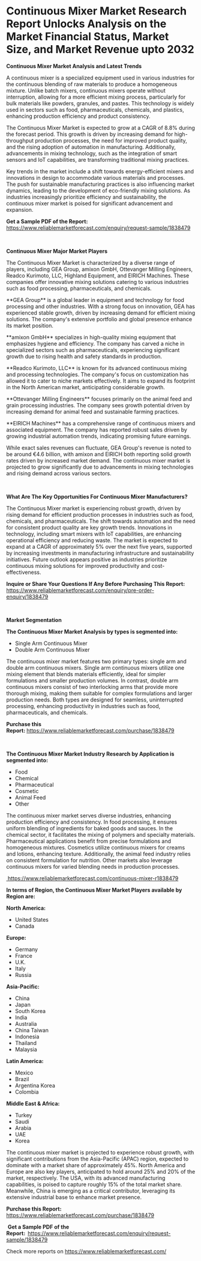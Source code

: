 <p><h1>Continuous Mixer Market Research Report Unlocks Analysis on the Market Financial Status, Market Size, and Market Revenue upto 2032</h1></p><p><strong>Continuous Mixer Market Analysis and Latest Trends</strong></p>
<p><p>A continuous mixer is a specialized equipment used in various industries for the continuous blending of raw materials to produce a homogeneous mixture. Unlike batch mixers, continuous mixers operate without interruption, allowing for a more efficient mixing process, particularly for bulk materials like powders, granules, and pastes. This technology is widely used in sectors such as food, pharmaceuticals, chemicals, and plastics, enhancing production efficiency and product consistency.</p><p>The Continuous Mixer Market is expected to grow at a CAGR of 8.8% during the forecast period. This growth is driven by increasing demand for high-throughput production processes, the need for improved product quality, and the rising adoption of automation in manufacturing. Additionally, advancements in mixing technology, such as the integration of smart sensors and IoT capabilities, are transforming traditional mixing practices. </p><p>Key trends in the market include a shift towards energy-efficient mixers and innovations in design to accommodate various materials and processes. The push for sustainable manufacturing practices is also influencing market dynamics, leading to the development of eco-friendly mixing solutions. As industries increasingly prioritize efficiency and sustainability, the continuous mixer market is poised for significant advancement and expansion.</p></p>
<p><strong>Get a Sample PDF of the Report:&nbsp;</strong> <a href="https://www.reliablemarketforecast.com/enquiry/request-sample/1838479?utm_campaign=2754&utm_medium=2&utm_source=Github&utm_content=ia&utm_term=10042025&utm_id=continuous-mixer">https://www.reliablemarketforecast.com/enquiry/request-sample/1838479</a></p>
<p>&nbsp;</p>
<p><strong>Continuous Mixer Major Market Players</strong></p>
<p><p>The Continuous Mixer Market is characterized by a diverse range of players, including GEA Group, amixon GmbH, Ottevanger Milling Engineers, Readco Kurimoto, LLC, Highland Equipment, and EIRICH Machines. These companies offer innovative mixing solutions catering to various industries such as food processing, pharmaceuticals, and chemicals.</p><p>**GEA Group** is a global leader in equipment and technology for food processing and other industries. With a strong focus on innovation, GEA has experienced stable growth, driven by increasing demand for efficient mixing solutions. The company's extensive portfolio and global presence enhance its market position.</p><p>**amixon GmbH** specializes in high-quality mixing equipment that emphasizes hygiene and efficiency. The company has carved a niche in specialized sectors such as pharmaceuticals, experiencing significant growth due to rising health and safety standards in production.</p><p>**Readco Kurimoto, LLC** is known for its advanced continuous mixing and processing technologies. The company's focus on customization has allowed it to cater to niche markets effectively. It aims to expand its footprint in the North American market, anticipating considerable growth.</p><p>**Ottevanger Milling Engineers** focuses primarily on the animal feed and grain processing industries. The company sees growth potential driven by increasing demand for animal feed and sustainable farming practices.</p><p>**EIRICH Machines** has a comprehensive range of continuous mixers and associated equipment. The company has reported robust sales driven by growing industrial automation trends, indicating promising future earnings.</p><p>While exact sales revenues can fluctuate, GEA Group's revenue is noted to be around €4.6 billion, with amixon and EIRICH both reporting solid growth rates driven by increased market demand. The continuous mixer market is projected to grow significantly due to advancements in mixing technologies and rising demand across various sectors.</p></p>
<p>&nbsp;</p>
<p><strong>What Are The Key Opportunities For Continuous Mixer Manufacturers?</strong></p>
<p><p>The Continuous Mixer market is experiencing robust growth, driven by rising demand for efficient production processes in industries such as food, chemicals, and pharmaceuticals. The shift towards automation and the need for consistent product quality are key growth trends. Innovations in technology, including smart mixers with IoT capabilities, are enhancing operational efficiency and reducing waste. The market is expected to expand at a CAGR of approximately 5% over the next five years, supported by increasing investments in manufacturing infrastructure and sustainability initiatives. Future outlook appears positive as industries prioritize continuous mixing solutions for improved productivity and cost-effectiveness.</p></p>
<p><strong>Inquire or Share Your Questions If Any Before Purchasing This Report:</strong> <a href="https://www.reliablemarketforecast.com/enquiry/pre-order-enquiry/1838479?utm_campaign=2754&utm_medium=2&utm_source=Github&utm_content=ia&utm_term=10042025&utm_id=continuous-mixer">https://www.reliablemarketforecast.com/enquiry/pre-order-enquiry/1838479</a></p>
<p>&nbsp;</p>
<p><strong>Market Segmentation</strong></p>
<p><strong>The Continuous Mixer Market Analysis by types is segmented into:</strong></p>
<p><ul><li>Single Arm Continuous Mixer</li><li>Double Arm Continuous Mixer</li></ul></p>
<p><p>The continuous mixer market features two primary types: single arm and double arm continuous mixers. Single arm continuous mixers utilize one mixing element that blends materials efficiently, ideal for simpler formulations and smaller production volumes. In contrast, double arm continuous mixers consist of two interlocking arms that provide more thorough mixing, making them suitable for complex formulations and larger production needs. Both types are designed for seamless, uninterrupted processing, enhancing productivity in industries such as food, pharmaceuticals, and chemicals.</p></p>
<p><strong>Purchase this Report:&nbsp;</strong><a href="https://www.reliablemarketforecast.com/purchase/1838479?utm_campaign=2754&utm_medium=2&utm_source=Github&utm_content=ia&utm_term=10042025&utm_id=continuous-mixer">https://www.reliablemarketforecast.com/purchase/1838479</a></p>
<p>&nbsp;</p>
<p><strong>The Continuous Mixer Market Industry Research by Application is segmented into:</strong></p>
<p><ul><li>Food</li><li>Chemical</li><li>Pharmaceutical</li><li>Cosmetic</li><li>Animal Feed</li><li>Other</li></ul></p>
<p><p>The continuous mixer market serves diverse industries, enhancing production efficiency and consistency. In food processing, it ensures uniform blending of ingredients for baked goods and sauces. In the chemical sector, it facilitates the mixing of polymers and specialty materials. Pharmaceutical applications benefit from precise formulations and homogeneous mixtures. Cosmetics utilize continuous mixers for creams and lotions, enhancing texture. Additionally, the animal feed industry relies on consistent formulation for nutrition. Other markets also leverage continuous mixers for varied blending needs in production processes.</p></p>
<p><a href="https://www.reliablemarketforecast.com/continuous-mixer-r1838479?utm_campaign=2754&utm_medium=2&utm_source=Github&utm_content=ia&utm_term=10042025&utm_id=continuous-mixer">&nbsp;https://www.reliablemarketforecast.com/continuous-mixer-r1838479</a></p>
<p><strong>In terms of Region, the Continuous Mixer Market Players available by Region are:</strong></p>
<p>
    <p> <strong> North America: </strong>
        <ul>
            <li>United States</li>
            <li>Canada</li>
        </ul>
        </p> 
    <p> <strong> Europe: </strong>
        <ul>
            <li>Germany</li>
            <li>France</li>
            <li>U.K.</li>
            <li>Italy</li>
            <li>Russia</li>
        </ul>
        </p> 
    <p> <strong> Asia-Pacific: </strong>
        <ul>
            <li>China</li>
            <li>Japan</li>
            <li>South Korea</li>
            <li>India</li>
            <li>Australia</li>
            <li>China Taiwan</li>
            <li>Indonesia</li>
            <li>Thailand</li>
            <li>Malaysia</li>
        </ul>
        </p> 
    <p> <strong> Latin America: </strong>
        <ul>
            <li>Mexico</li>
            <li>Brazil</li>
            <li>Argentina Korea</li>
            <li>Colombia</li>
        </ul>
        </p> 
    <p> <strong> Middle East & Africa: </strong>
        <ul>
            <li>Turkey</li>
            <li>Saudi</li>
            <li>Arabia</li>
            <li>UAE</li>
            <li>Korea</li>
        </ul>
    </p>
    </p>
<p><p>The continuous mixer market is projected to experience robust growth, with significant contributions from the Asia-Pacific (APAC) region, expected to dominate with a market share of approximately 45%. North America and Europe are also key players, anticipated to hold around 25% and 20% of the market, respectively. The USA, with its advanced manufacturing capabilities, is poised to capture roughly 15% of the total market share. Meanwhile, China is emerging as a critical contributor, leveraging its extensive industrial base to enhance market presence.</p></p>
<p><strong>Purchase this Report: </strong><a href="https://www.reliablemarketforecast.com/purchase/1838479?utm_campaign=2754&utm_medium=2&utm_source=Github&utm_content=ia&utm_term=10042025&utm_id=continuous-mixer">https://www.reliablemarketforecast.com/purchase/1838479</a></p>
<p>&nbsp;<strong>Get a Sample PDF of the Report:&nbsp;&nbsp;</strong><a href="https://www.reliablemarketforecast.com/enquiry/request-sample/1838479?utm_campaign=2754&utm_medium=2&utm_source=Github&utm_content=ia&utm_term=10042025&utm_id=continuous-mixer">https://www.reliablemarketforecast.com/enquiry/request-sample/1838479</a></p>
<p><strong></strong></p>
<p>Check more reports on <a href="https://www.reliablemarketforecast.com/?utm_campaign=2754&utm_medium=2&utm_source=Github&utm_content=ia&utm_term=10042025&utm_id=continuous-mixer">https://www.reliablemarketforecast.com/</a></p>
